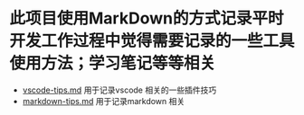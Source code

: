<!--
 * @Autor: jiexingh
 * @Date: 2020-03-25 23:11:20
 * @LastEditors: jiexingh
 * @LastEditTime: 2020-03-25 23:40:13
 -->

# 此项目使用MarkDown的方式记录平时开发工作过程中觉得需要记录的一些工具使用方法；学习笔记等等相关

+ [vscode-tips.md](https://github.com/jiexingh/markdown-toolTips/blob/master/vscode-tips.md) 用于记录vscode 相关的一些插件技巧
+ [markdown-tips.md](https://github.com/jiexingh/markdown-toolTips/blob/master/markdown-tips.md) 用于记录markdown 相关
